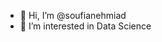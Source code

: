 - 👋 Hi, I’m @soufianehmiad
- 👀 I’m interested in Data Science

<!---
soufianehmiad/soufianehmiad is a ✨ special ✨ repository because its `README.md` (this file) appears on your GitHub profile.
You can click the Preview link to take a look at your changes.
--->

